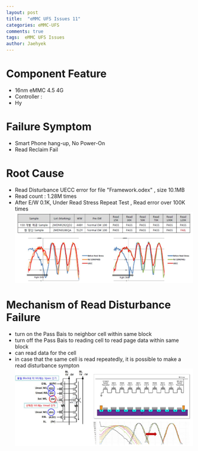 ```yaml
---
layout: post
title:  "eMMC UFS Issues 11"
categories: eMMC-UFS
comments: true
tags:  eMMC UFS Issues
author: Jaehyek
---
```


# Component Feature
- 16nm eMMC 4.5  4G 
- Controller : 
- Hy

# Failure Symptom
- Smart Phone hang-up, No Power-On
- Read Reclaim Fail

# Root Cause
- Read Disturbance UECC error for file "Framework.odex" , size 10.1MB
- Read count : 1.28M times 
- After E/W 0.1K, Under Read Stress Repeat Test ,  Read error over 100K times 
![001](/img/2016-12-26-eMMC-UFS-Issues-11/001.JPG)

# Mechanism of  Read Disturbance Failure
- turn on the Pass Bais to neighbor cell within same block
- turn off the Pass Bais to reading cell to read page data within same block
- can read data for the cell 
- in case that the same cell is read repeatedly, it is possible to make a read disturbance sympton 
![002](/img/2016-12-26-eMMC-UFS-Issues-11/002.JPG)

